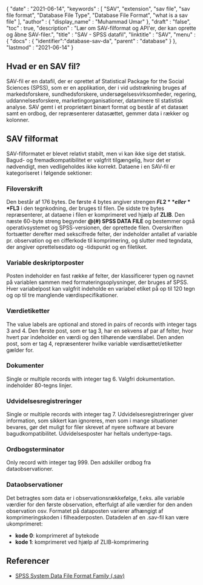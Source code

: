 {
  "date" : "2021-06-14",
  "keywords" : [ "SAV", "extension", "sav file", "sav file format", "Database File Type", "Database File Format", "what is a sav file" ],
  "author" : {
    "display_name" : "Muhammad Umar"
},
  "draft" : "false",
  "toc" : true,
  "description" : "Lær om SAV-filformat og API'er, der kan oprette og åbne SAV-filer.",
  "title" : "SAV - SPSS datafil",
  "linktitle" : "SAV",
  "menu" : {
    "docs" : {
      "identifier":"database-sav-da",
      "parent" : "database"
}
},
  "lastmod" : "2021-06-14"
}

## Hvad er en SAV fil?
SAV-fil er en datafil, der er oprettet af Statistical Package for the Social Sciences (SPSS), som er en applikation, der i vid udstrækning bruges af markedsforskere, sundhedsforskere, undersøgelsesvirksomheder, regering, uddannelsesforskere, marketingorganisationer, dataminere til statistisk analyse. SAV gemt i et proprietært binært format og består af et datasæt samt en ordbog, der repræsenterer datasættet, gemmer data i rækker og kolonner.

## SAV filformat
SAV-filformatet er blevet relativt stabilt, men vi kan ikke sige det statisk. Bagud- og fremadkompatibilitet er valgfrit tilgængelig, hvor det er nødvendigt, men vedligeholdes ikke korrekt. Dataene i en SAV-fil er kategoriseret i følgende sektioner:

### Filoverskrift
Den består af 176 bytes. De første 4 bytes angiver strengen **$FL2** eller **$FL3** i den tegnkodning, der bruges til filen. De sidste tre bytes repræsenterer, at dataene i filen er komprimeret ved hjælp af **ZLIB**. Den næste 60-byte streng begynder **@(#) SPSS DATA FILE** og bestemmer også operativsystemet og SPSS-versionen, der oprettede filen. Overskriften fortsætter derefter med sekscifrede felter, der indeholder antallet af variable pr. observation og en cifferkode til komprimering, og slutter med tegndata, der angiver oprettelsesdato og -tidspunkt og en filetiket.
### Variable deskriptorposter
Posten indeholder en fast række af felter, der klassificerer typen og navnet på variablen sammen med formateringsoplysninger, der bruges af SPSS. Hver variabelpost kan valgfrit indeholde en variabel etiket på op til 120 tegn og op til tre manglende værdispecifikationer.
### Værdietiketter
The value labels are optional and stored in pairs of records with integer tags 3 and 4. Den første post, som er tag 3, har en sekvens af par af felter, hvor hvert par indeholder en værdi og den tilhørende værdilabel. Den anden post, som er tag 4, repræsenterer hvilke variable værdisættet/etiketter gælder for.
### Dokumenter
Single or multiple records with integer tag 6. Valgfri dokumentation. indeholder 80-tegns linjer.
### Udvidelsesregistreringer
Single or multiple records with integer tag 7. Udvidelsesregistreringer giver information, som sikkert kan ignoreres, men som i mange situationer bevares, gør det muligt for filer skrevet af nyere software at bevare bagudkompatibilitet. Udvidelsesposter har heltals undertype-tags.
### Ordbogsterminator
Only record with integer tag 999. Den adskiller ordbog fra dataobservationer.
### Dataobservationer
Det betragtes som data er i observationsrækkefølge, f.eks. alle variable værdier for den første observation, efterfulgt af alle værdier for den anden observation osv. Formatet på dataposten varierer afhængigt af komprimeringskoden i filheaderposten. Datadelen af en .sav-fil kan være ukomprimeret:
- **kode 0**: komprimeret af bytekode
- **kode 1**: komprimeret ved hjælp af ZLIB-komprimering
 






## Referencer ##

* [SPSS System Data File Format Family (.sav)](https://www.loc.gov/preservation/digital/formats/fdd/fdd000469.shtml)


